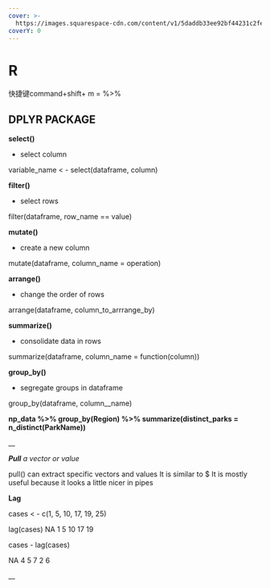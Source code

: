 ```yaml
---
cover: >-
  https://images.squarespace-cdn.com/content/v1/5daddb33ee92bf44231c2fef/1593634997762-75P05A5AKO859N5G9OMU/medical-algorithms.gif
coverY: 0
---
```


# R

快捷键command+shift+ m = %>%

## DPLYR PACKAGE

**select()**

* select column

variable\_name < - select(dataframe, column)



**filter()**

* select rows

filter(dataframe, row\_name == value)



**mutate()**

* create a new column

mutate(dataframe, column\_name = operation)



**arrange()**

* change the order of rows

arrange(dataframe, column_to_arrrange\_by)



**summarize()**

* consolidate data in rows

summarize(dataframe, column\_name = function(column))



**group\_by()**

* segregate groups in dataframe

group_by(dataframe, column_\_name)

**np\_data %>% group\_by(Region) %>% summarize(distinct\_parks = n\_distinct(ParkName))**

__

_**Pull** a vector or value_

pull() can extract specific vectors and values It is similar to $ It is mostly useful because it looks a little nicer in pipes



**Lag**

cases  < - c(1, 5, 10, 17, 19, 25)&#x20;

lag(cases) NA 1 5 10 17 19

cases - lag(cases)

&#x20;NA 4 5 7 2 6



__















